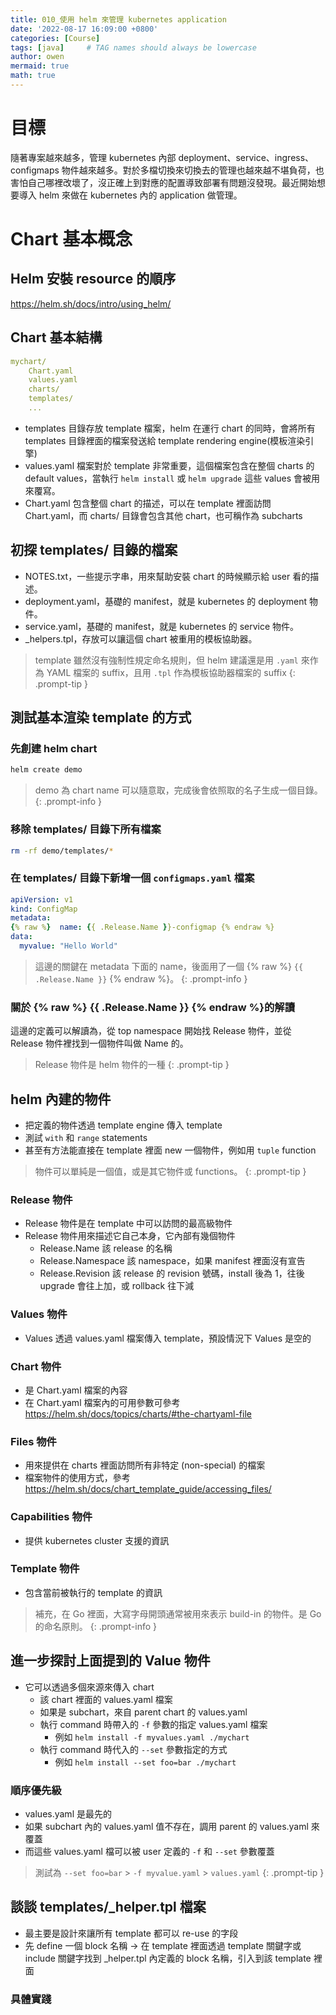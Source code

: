 ```yaml
---
title: 010_使用 helm 來管理 kubernetes application
date: '2022-08-17 16:09:00 +0800'
categories: [Course]
tags: [java]     # TAG names should always be lowercase
author: owen
mermaid: true
math: true
---
```


# 目標
隨著專案越來越多，管理 kubernetes 內部 deployment、service、ingress、configmaps 物件越來越多。對於多檔切換來切換去的管理也越來越不堪負荷，也害怕自己哪裡改壞了，沒正確上到對應的配置導致部署有問題沒發現。最近開始想要導入 helm 來做在 kubernetes 內的 application 做管理。

# Chart 基本概念

## Helm 安裝 resource 的順序
<https://helm.sh/docs/intro/using_helm/>

## Chart 基本結構

```yaml
mychart/
    Chart.yaml
    values.yaml
    charts/
    templates/
    ...
```

- templates 目錄存放 template 檔案，helm 在運行 chart 的同時，會將所有 templates 目錄裡面的檔案發送給 template rendering engine(模板渲染引擎)
- values.yaml 檔案對於 template 非常重要，這個檔案包含在整個 charts 的default values，當執行 `helm install` 或 `helm upgrade` 這些 values 會被用來覆寫。
- Chart.yaml 包含整個 chart 的描述，可以在 template 裡面訪問 Chart.yaml，而 charts/ 目錄會包含其他 chart，也可稱作為 subcharts

## 初探 templates/ 目錄的檔案
- NOTES.txt，一些提示字串，用來幫助安裝 chart 的時候顯示給 user 看的描述。
- deployment.yaml，基礎的 manifest，就是 kubernetes 的 deployment 物件。
- service.yaml，基礎的 manifest，就是 kubernetes 的 service 物件。
- _helpers.tpl，存放可以讓這個 chart 被重用的模板協助器。

> template 雖然沒有強制性規定命名規則，但 helm 建議還是用 `.yaml` 來作為 YAML 檔案的 suffix，且用 `.tpl` 作為模板協助器檔案的 suffix
{: .prompt-tip }

## 測試基本渲染 template 的方式

### 先創建 helm chart
```bash
helm create demo
```

> demo 為 chart name 可以隨意取，完成後會依照取的名子生成一個目錄。
{: .prompt-info }


### 移除 templates/ 目錄下所有檔案
```bash
rm -rf demo/templates/*
```

### 在 templates/ 目錄下新增一個 `configmaps.yaml` 檔案
```yaml
apiVersion: v1
kind: ConfigMap
metadata:
{% raw %}  name: {{ .Release.Name }}-configmap {% endraw %}
data:
  myvalue: "Hello World"
```

> 這邊的關鍵在 metadata 下面的 name，後面用了一個 {% raw %} `{{ .Release.Name }}` {% endraw %}。
{: .prompt-info }

### 關於 {% raw %} {{ .Release.Name }} {% endraw %}的解讀
這邊的定義可以解讀為，從 top namespace 開始找 Release 物件，並從 Release 物件裡找到一個物件叫做 Name 的。

> Release 物件是 helm 物件的一種
{: .prompt-tip }

## helm 內建的物件
- 把定義的物件透過 template engine 傳入 template
- 測試 `with` 和 `range` statements
- 甚至有方法能直接在 template 裡面 new 一個物件，例如用 `tuple` function

> 物件可以單純是一個值，或是其它物件或 functions。
{: .prompt-tip }

### Release 物件
- Release 物件是在 template 中可以訪問的最高級物件
- Release 物件用來描述它自己本身，它內部有幾個物件
    - Release.Name 該 release 的名稱
    - Release.Namespace 該 namespace，如果 manifest 裡面沒有宣告
    - Release.Revision 該 release 的 revision 號碼，install 後為 1，往後 upgrade 會往上加，或 rollback 往下減

### Values 物件
- Values 透過 values.yaml 檔案傳入 template，預設情況下 Values 是空的

### Chart 物件
- 是 Chart.yaml 檔案的內容
- 在 Chart.yaml 檔案內的可用參數可參考 <https://helm.sh/docs/topics/charts/#the-chartyaml-file>


### Files 物件
- 用來提供在 charts 裡面訪問所有非特定 (non-special) 的檔案
- 檔案物件的使用方式，參考 <https://helm.sh/docs/chart_template_guide/accessing_files/>

### Capabilities 物件
- 提供 kubernetes cluster 支援的資訊

### Template 物件
- 包含當前被執行的 template 的資訊

> 補充，在 Go 裡面，大寫字母開頭通常被用來表示 build-in 的物件。是 Go 的命名原則。
{: .prompt-info }

## 進一步探討上面提到的 Value 物件
- 它可以透過多個來源來傳入 chart
    - 該 chart 裡面的 values.yaml 檔案
    - 如果是 subchart，來自 parent chart 的 values.yaml
    - 執行 command 時帶入的 `-f` 參數的指定 values.yaml 檔案
        - 例如 `helm install -f myvalues.yaml ./mychart`
    - 執行 command 時代入的 `--set` 參數指定的方式
        - 例如 `helm install --set foo=bar ./mychart`

### 順序優先級
- values.yaml 是最先的
- 如果 subchart 內的 values.yaml 值不存在，調用 parent 的 values.yaml 來覆蓋
- 而這些 values.yaml 檔可以被 user 定義的 `-f` 和 `--set` 參數覆蓋

> 測試為 `--set foo=bar` > `-f myvalue.yaml` > `values.yaml`
{: .prompt-tip }


## 談談 templates/_helper.tpl 檔案
- 最主要是設計來讓所有 template 都可以 re-use 的字段
- 先 define 一個 block 名稱 -> 在 template 裡面透過 template 關鍵字或 include 關鍵字找到 _helper.tpl 內定義的 block 名稱，引入到該 template 裡面

### 具體實踐